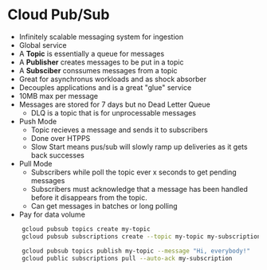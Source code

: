# Cloud Pub/Sub
- Infinitely scalable messaging system for ingestion
- Global service
- A **Topic**  is essentially a queue for messages
- A **Publisher** creates messages to be put in a topic
- A **Subsciber** conssumes messages from a topic
- Great for asynchronus workloads and as shock absorber
- Decouples applications and is a great "glue" service
- 10MB max per message
- Messages are stored for 7 days but no Dead Letter Queue
    - DLQ is a topic that is for unprocessable messages
- Push Mode
    - Topic recieves a message and sends it to subscribers 
    - Done over HTPPS
    - Slow Start means pus/sub will slowly ramp up deliveries as it gets back successes
- Pull Mode
    - Subscribers while poll the topic ever x seconds to get pending messages
    - Subscribers must acknowledge that a message has been handled before it disappears from the topic.
    - Can get messages in batches or long polling
- Pay for data volume

```bash
    gcloud pubsub topics create my-topic
    gcloud pubsub subscriptions create --topic my-topic my-subscription 

    gcloud pubsub topics publish my-topic --message "Hi, everybody!"
    gcloud public subscriptions pull --auto-ack my-subscription

```